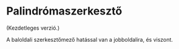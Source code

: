 # Palindrómaszerkesztő

(Kezdetleges verzió.)

A baloldali szerkesztőmező hatással van a jobboldalira, és viszont.
